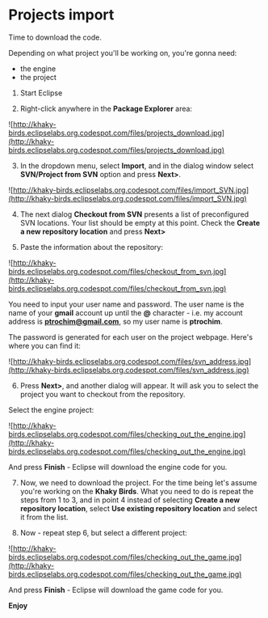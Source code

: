 # Projects import #

Time to download the code.

Depending on what project you'll be working on, you're gonna need:
  * the engine
  * the project


1. Start Eclipse

2. Right-click anywhere in the **Package Explorer** area:

![http://khaky-birds.eclipselabs.org.codespot.com/files/projects_download.jpg](http://khaky-birds.eclipselabs.org.codespot.com/files/projects_download.jpg)

3. In the dropdown menu, select **Import**, and in the dialog window select **SVN/Project from SVN** option and press **Next>**.

![http://khaky-birds.eclipselabs.org.codespot.com/files/import_SVN.jpg](http://khaky-birds.eclipselabs.org.codespot.com/files/import_SVN.jpg)

4. The next dialog **Checkout from SVN** presents a list of preconfigured SVN locations. Your list should be empty at this point. Check the **Create a new repository location** and press **Next>**

5. Paste the information about the repository:

![http://khaky-birds.eclipselabs.org.codespot.com/files/checkout_from_svn.jpg](http://khaky-birds.eclipselabs.org.codespot.com/files/checkout_from_svn.jpg)

You need to input your user name and password. The user name is the name of your **gmail** account up until the **@** character - i.e. my account address is **ptrochim@gmail.com**, so my user name is **ptrochim**.

The password is generated for each user on the project webpage. Here's where you can find it:

![http://khaky-birds.eclipselabs.org.codespot.com/files/svn_address.jpg](http://khaky-birds.eclipselabs.org.codespot.com/files/svn_address.jpg)

6. Press **Next>**, and another dialog will appear. It will ask you to select the project you want to checkout from the repository.

Select the engine project:

![http://khaky-birds.eclipselabs.org.codespot.com/files/checking_out_the_engine.jpg](http://khaky-birds.eclipselabs.org.codespot.com/files/checking_out_the_engine.jpg)

And press **Finish** - Eclipse will download the engine code for you.

7. Now, we need to download the project. For the time being let's assume you're working on the **Khaky Birds**. What you need to do is repeat the steps from 1 to 3, and in point 4 instead of selecting **Create a new repository location**, select **Use existing repository location** and select it from the list.

8. Now - repeat step 6, but select a different project:

![http://khaky-birds.eclipselabs.org.codespot.com/files/checking_out_the_game.jpg](http://khaky-birds.eclipselabs.org.codespot.com/files/checking_out_the_game.jpg)

And press **Finish** - Eclipse will download the game code for you.



**Enjoy**